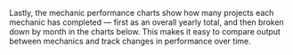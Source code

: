 Lastly, the mechanic performance charts show how many projects each mechanic has completed — first as an overall yearly total, and then broken down by month in the charts below. This makes it easy to compare output between mechanics and track changes in performance over time.
